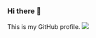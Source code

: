 ### Hi there 👋
This is my GitHub profile.
[![](https://visitcount.itsvg.in/api?id=Johny-adri2&label=those%20hunnose%20%E2%98%A0%EF%B8%8F&color=12&icon=3&pretty=true)](https://visitcount.itsvg.in)
<!--
**Johny-adri2/Johny-adri2** is a ✨ _special_ ✨ repository because its `README.md` (this file) appears on your GitHub profile.

Here are some ideas to get you started:

- 🔭 I’m currently working on ...
- 🌱 I’m currently learning ...
- 👯 I’m looking to collaborate on ...
- 🤔 I’m looking for help with ...
- 💬 Ask me about ...
- 📫 How to reach me: ...
- 😄 Pronouns: ...
- ⚡ Fun fact: ...
-->
